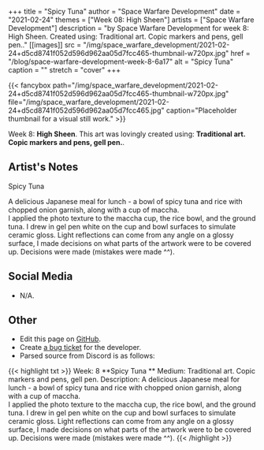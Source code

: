 +++
title =       "Spicy Tuna"
author =      "Space Warfare Development"
date =        "2021-02-24"
themes =      ["Week 08: High Sheen"]
artists =     ["Space Warfare Development"]
description = "by Space Warfare Development for week 8: High Sheen. Created using: Traditional art.  Copic markers and pens, gell pen.."
[[images]]
      src = "/img/space_warfare_development/2021-02-24+d5cd8741f052d596d962aa05d7fcc465-thumbnail-w720px.jpg"
      href = "/blog/space-warfare-development-week-8-6a17"
      alt = "Spicy Tuna"
      caption = ""
      stretch = "cover"
+++

{{< fancybox path="/img/space_warfare_development/2021-02-24+d5cd8741f052d596d962aa05d7fcc465-thumbnail-w720px.jpg" file="/img/space_warfare_development/2021-02-24+d5cd8741f052d596d962aa05d7fcc465.jpg" caption="Placeholder thumbnail for a visual still work." >}}


Week 8: **High Sheen**. This art was lovingly created using: **Traditional art.  Copic markers and pens, gell pen.**.

## Artist's Notes

Spicy Tuna  

A delicious Japanese meal for lunch - a bowl of spicy tuna and rice with chopped onion garnish, along with a cup of maccha.  
I applied the photo texture to the maccha cup, the rice bowl, and the ground tuna.  I drew in gel pen white on the cup and bowl surfaces to simulate ceramic gloss.  Light reflections can come from any angle on a glossy surface, I made decisions on what parts of the artwork were to be covered up.  Decisions were made (mistakes were made ^^).

## Social Media

- N/A.

## Other

- Edit this page on [GitHub](https://github.com/teaminkling/web-refresh/edit/main/content/blog/space-warfare-development-week-8-6a17.md).
- Create [a bug ticket](https://github.com/teaminkling/web-refresh/issues/new?assignees=&labels=bug&template=problem-report.md&title=) for the developer.
- Parsed source from Discord is as follows:

{{< highlight txt >}}
Week: 8
**Spicy Tuna  **
Medium:  Traditional art.  Copic markers and pens, gell pen.
Description:  A delicious Japanese meal for lunch - a bowl of spicy tuna and rice with chopped onion garnish, along with a cup of maccha.  
I applied the photo texture to the maccha cup, the rice bowl, and the ground tuna.  I drew in gel pen white on the cup and bowl surfaces to simulate ceramic gloss.  Light reflections can come from any angle on a glossy surface, I made decisions on what parts of the artwork were to be covered up.  Decisions were made (mistakes were made ^^).
{{< /highlight >}}